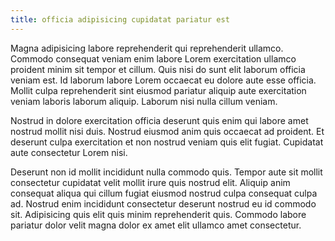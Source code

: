 ```yaml
---
title: officia adipisicing cupidatat pariatur est
---
```


Magna adipisicing labore reprehenderit qui reprehenderit ullamco. Commodo consequat veniam enim labore Lorem exercitation ullamco proident minim sit tempor et cillum. Quis nisi do sunt elit laborum officia veniam est. Id laborum labore Lorem occaecat eu dolore aute esse officia. Mollit culpa reprehenderit sint eiusmod pariatur aliquip aute exercitation veniam laboris laborum aliquip. Laborum nisi nulla cillum veniam.

Nostrud in dolore exercitation officia deserunt quis enim qui labore amet nostrud mollit nisi duis. Nostrud eiusmod anim quis occaecat ad proident. Et deserunt culpa exercitation et non nostrud veniam quis elit fugiat. Cupidatat aute consectetur Lorem nisi.

Deserunt non id mollit incididunt nulla commodo quis. Tempor aute sit mollit consectetur cupidatat velit mollit irure quis nostrud elit. Aliquip anim consequat aliqua qui cillum fugiat eiusmod nostrud culpa consequat culpa ad. Nostrud enim incididunt consectetur deserunt nostrud eu id commodo sit. Adipisicing quis elit quis minim reprehenderit quis. Commodo labore pariatur dolor velit magna dolor ex amet elit ullamco amet consectetur.